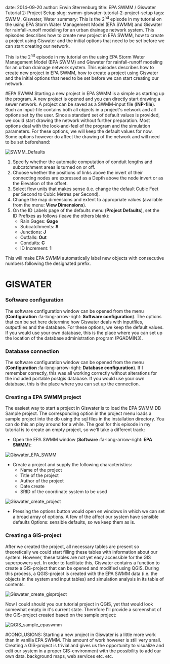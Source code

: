 date: 2014-09-20
author: Erwin Sterrenburg
title: EPA SWMM / Giswater Tutorial 2: Project Setup
slug: swmm-giswater-tutorial-2-project-setup
tags: SWMM, Giswater, Water
summary: This is the 2<sup>nd</sup> episode in my tutorial on the using EPA Storm Water Management Model (EPA SWMM) and Giswater for rainfall-runoff modeling for an urban drainage network system. This episodes describes how to create new project in EPA SWMM, how to create a project using Giswater and the initial options that need to be set before we can start creating our network.

This is the 2<sup>nd</sup>  episode in my tutorial on the using EPA Storm Water Management Model (EPA SWMM) and Giswater for rainfall-runoff modeling for an urban drainage network system. This episodes describes how to create new project in EPA SWMM, how to create a project using Giswater and the initial options that need to be set before we can start creating our network. 

#EPA SWWM
Starting a new project in EPA SWMM is a simple as starting up the program. A new project is opened and you can directly start drawing a sewer network. A project can be saved as a SWMM-input file (**INP-file**). Such an input-file contains both all objects in a project's network and all options set by the user. Since a standard set of default values is provided, we could start drawing the network without further preparation. Most options deal with the look-and-feel of the program and the simulation parameters. For these options, we will keep the default values for now. Some options however do affect the drawing of the network and will need to be set beforehand:

![SWMM_Defaults](/images/SWMM_defaults.png "Default prefixes for EPA SWMM objects.") 

<ol>
<li>Specify whether the automatic computation of conduit lengths and subcatchment areas is turned on or off.</li>
<li>Choose whether the positions of links above the invert of their connecting nodes are expressed as a Depth above the node invert or as the Elevation of the offset.</li>
<li>Select flow units that makes sense (i.e. change the default Cubic Feet per Second to Cubic Metres per Second).
<li>Change the map dimensions and extent to appropriate values (available from the menu: <strong>View <i class="fa fa-long-arrow-right"></i> Dimensions</strong>).
<li>On the ID Labels page of the defaults menu (<strong>Project <i class="fa fa-long-arrow-right"></i> Defaults</strong>), set the ID Prefixes as follows (leave the others blank):
<ul>
<li>Rain Gages: <strong>Gage</strong></li>
<li>Subcatchments: <strong>S</strong></li>
<li>Junctions: <strong>J</strong></li>
<li>Outfalls:  <strong>Out</strong></li>
<li>Conduits: <strong>C</strong></li>
<li>ID Increment: <strong>1</strong></li>
</ul>
</li>
</ol>
This will make EPA SWMM automatically label new objects with consecutive numbers following the 	designated prefix.

# GISWATER

### Software configuration
The software configuration window can be opened from the menu (**Configuration** :fa-long-arrow-right: **Software configuration**). The options that can be set here determine how Giswater deals with inputfiles, outputfiles and the database. For these options, we keep the default values. If you would use your own database, this is the place where you can set up the location of the database administration program (PGADMIN3).

### Database connection
The software configuration window can be opened from the menu (**Configuration** :fa-long-arrow-right: **Database configuration**). If I remember correctly, this was all working correctly without alterations for the included portable postgis database. If you would use your own database, this is the place where you can set up the connection.

### Creating a EPA SWMM project

The easiest way to start a project in Giswater is to load the EPA SWMM DB Sample project.
The corresponding option in the project menu loads a sample project into the db using the sql files in the installation directory. You can do this an play around for a while. The goal for this episode in my tutorial is to create an empty project, so we'll take a different track:

- Open the EPA SWMM window (**Software** :fa-long-arrow-right: **EPA SWMM**):

![Giswater_EPA_SWMM](/images/Giswater_EPA_SWMM.png "Giswater EPA SWMM window.")

- Create a project and supply the following characteristics:
    - Name of the project
    - Title of the project
    - Author of the project
    - Date create
    - SRID of the coordinate system to be used

![Giswater_create_project](/images/Giswater_create_project.png "Giswater create project window.")

- Pressing the options button would open en windows in which we can set a broad array of options. A few of the affect  our system have sensible defaults Options: sensible defaults, so we keep them as is.

### Creating a GIS-project

After we created the project, all necessary tables are present so theoretically we could start filling these tables with information about our system. However, these tables are not yet easy accessible for the GIS superpowers yet. In order to facilitate this, Giswater contains a function to create a GIS-project that can be opened and modified using QGIS. During this process, a QGIS-project is created with the EPA SWMM data (i.e. the objects in the system and input tables) and simulation analysis in its table of contents. 

![Giswater_create_gisproject](/images/Giswater_create_gisproject.png "Giswater create GIS-project window.")

Now I could should you our tutorial project in QGIS, yet that would look somewhat empty in it's current state. Therefore I'll provide a screenshot of the GIS-project created based on the sample project:

![QGIS_sample_epaswmm](/images/QGIS_sample_epaswmm.png "Sample EPA SWMM project in QGIS.")

#CONCLUSIONS:
Starting a new project in Giswater is a little more work than in vanilla EPA SWMM. This amount of work however is still very small. Creating a GIS-project is trivial and gives us the opportunity to visualize and edit our system in a proper GIS-environment with the possibility to add our own data. background maps, web services etc. etc.
